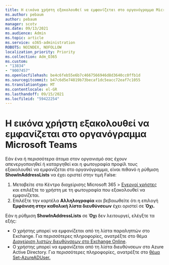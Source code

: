 ```yaml
---
title: Η εικόνα χρήστη εξακολουθεί να εμφανίζεται στο οργανόγραμμα Microsoft Teams
ms.author: pebaum
author: pebaum
manager: scotv
ms.date: 09/13/2021
ms.audience: Admin
ms.topic: article
ms.service: o365-administration
ROBOTS: NOINDEX, NOFOLLOW
localization_priority: Priority
ms.collection: Adm_O365
ms.custom:
- "13834"
- "9007457"
ms.openlocfilehash: be4c6feb55e6b7c4667566946d8d3640cc0ffb1d
ms.sourcegitcommit: b47c6d5e74819b73becaf1dc5eacc72eaf7c1055
ms.translationtype: MT
ms.contentlocale: el-GR
ms.lasthandoff: 09/15/2021
ms.locfileid: "59422254"
---
```

# <a name="user-picture-still-appears-in-the-microsoft-teams-organization-chart"></a>Η εικόνα χρήστη εξακολουθεί να εμφανίζεται στο οργανόγραμμα Microsoft Teams

Εάν ένα ή περισσότερα άτομα στον οργανισμό σας έχουν απενεργοποιηθεί ή καταργηθεί και η φωτογραφία προφίλ τους εξακολουθεί να εμφανίζεται στο οργανόγραμμα, είναι πιθανό η ρύθμιση **ShowInAddressLists** να έχει οριστεί στην τιμή False: 

1. Μεταβείτε στο Κέντρο διαχείρισης Microsoft 365 > [Ενεργοί χρήστες](https://admin.microsoft.com/Adminportal/Home?source=applauncher#/users) και επιλέξτε το χρήστη με τη φωτογραφία που εξακολουθεί να εμφανίζεται. 
1. Επιλέξτε την καρτέλα **Αλληλογραφία** και βεβαιωθείτε ότι η επιλογή **Εμφάνιση στην καθολική λίστα διευθύνσεων** έχει οριστεί σε **Όχι.**

Εάν η ρύθμιση **ShowInAddressLists** σε **Όχι** δεν λειτουργεί, ελέγξτε τα εξής: 

- Ο χρήστης μπορεί να εμφανίζεται από τη λίστα παραληπτών στο Exchange. Για περισσότερες πληροφορίες, ανατρέξτε στο θέμα [Διαχείριση λιστών διευθύνσεων στο Exchange Online](https://docs.microsoft.com/exchange/address-books/address-lists/manage-address-lists#use-the-eac-to-hide-recipients-from-address-lists). 
- Ο χρήστης μπορεί να εμφανίζεται από τη λίστα διευθύνσεων στο Azure Active Directory. Για περισσότερες πληροφορίες, ανατρέξτε στο [θέμα Set-AzureADUser.](https://docs.microsoft.com/powershell/module/azuread/set-azureaduser?view=azureadps-2.0) 